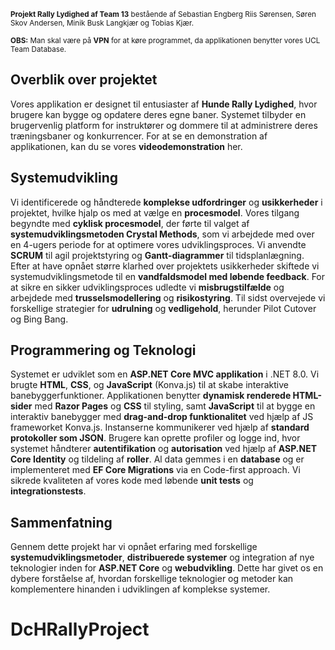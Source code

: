<sub>**Projekt Rally Lydighed af Team 13** bestående af Sebastian Engberg Riis Sørensen, Søren Skov Andersen, Minik Busk Langkjær og Tobias Kjær.</sub>

<sub>**OBS:** Man skal være på **VPN** for at køre programmet, da applikationen benytter vores UCL Team Database.</sub>

## **Overblik over projektet**

Vores applikation er designet til entusiaster af **Hunde Rally Lydighed**, hvor brugere kan bygge og opdatere deres egne baner. Systemet tilbyder en brugervenlig platform for instruktører og dommere til at administrere deres træningsbaner og konkurrencer. For at se en demonstration af applikationen, kan du se vores **videodemonstration** her.

## **Systemudvikling**

Vi identificerede og håndterede **komplekse udfordringer** og **usikkerheder** i projektet, hvilke hjalp os med at vælge en **procesmodel**. Vores tilgang begyndte med **cyklisk procesmodel**, der førte til valget af **systemudviklingsmetoden Crystal Methods**, som vi arbejdede med over en 4-ugers periode for at optimere vores udviklingsproces. Vi anvendte **SCRUM** til agil projektstyring og **Gantt-diagrammer** til tidsplanlægning. Efter at have opnået større klarhed over projektets usikkerheder skiftede vi systemudviklingsmetode til en **vandfaldsmodel med løbende feedback**. For at sikre en sikker udviklingsproces udledte vi **misbrugstilfælde** og arbejdede med **trusselsmodellering** og **risikostyring**. Til sidst overvejede vi forskellige strategier for **udrulning** og **vedligehold**, herunder Pilot Cutover og Bing Bang.

## **Programmering og Teknologi**

Systemet er udviklet som en **ASP.NET Core MVC applikation** i .NET 8.0. Vi brugte **HTML**, **CSS**, og **JavaScript** (Konva.js) til at skabe interaktive banebyggerfunktioner. Applikationen benytter **dynamisk renderede HTML-sider** med **Razor Pages** og **CSS** til styling, samt **JavaScript** til at bygge en interaktiv banebygger med **drag-and-drop funktionalitet** ved hjælp af JS frameworket Konva.js. Instanserne kommunikerer ved hjælp af **standard protokoller som JSON**. Brugere kan oprette profiler og logge ind, hvor systemet håndterer **autentifikation** og **autorisation** ved hjælp af **ASP.NET Core Identity** og tildeling af **roller**. Al data gemmes i en **database** og er implementeret med **EF Core Migrations** via en Code-first approach. Vi sikrede kvaliteten af vores kode med løbende **unit tests** og **integrationstests**.

## **Sammenfatning**

Gennem dette projekt har vi opnået erfaring med forskellige **systemudviklingsmetoder**, **distribuerede systemer** og integration af nye teknologier inden for **ASP.NET Core** og **webudvikling**. Dette har givet os en dybere forståelse af, hvordan forskellige teknologier og metoder kan komplementere hinanden i udviklingen af komplekse systemer.
# DcHRallyProject
